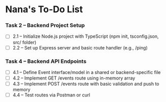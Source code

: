 # Nana's To-Do List

### Task 2 – Backend Project Setup

- [ ] 2.1 – Initialize Node.js project with TypeScript (npm init, tsconfig.json, src/ folder)
- [ ] 2.2 – Set up Express server and basic route handler (e.g., /ping)

### Task 4 – Backend API Endpoints

- [ ] 4.1 – Define Event interface/model in a shared or backend-specific file
- [ ] 4.2 – Implement GET /events route using in-memory array
- [ ] 4.3 – Implement POST /events route with basic validation and push to memory
- [ ] 4.4 – Test routes via Postman or curl
